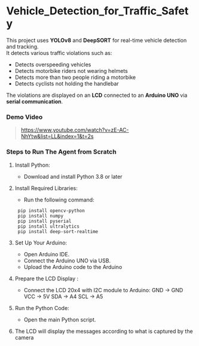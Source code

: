 # Vehicle_Detection_for_Traffic_Safety

This project uses **YOLOv8** and **DeepSORT** for real-time vehicle detection and tracking.  
It detects various traffic violations such as:

- Detects overspeeding vehicles
- Detects motorbike riders not wearing helmets
- Detects more than two people riding a motorbike
- Detects cyclists not holding the handlebar

The violations are displayed on an **LCD** connected to an **Arduino UNO** via **serial communication**.

### Demo Video

> https://www.youtube.com/watch?v=zE-AC-NhYtw&list=LL&index=1&t=2s

### Steps to Run The Agent from Scratch

1. Install Python:
   - Download and install Python 3.8 or later

2. Install Required Libraries:
   - Run the following command:
   ```
    pip install opencv-python
    pip install numpy
    pip install pyserial
    pip install ultralytics
    pip install deep-sort-realtime
   ```

4. Set Up Your Arduino:
   - Open Arduino IDE.
   - Connect the Arduino UNO via USB.
   - Upload the Arduino code to the Arduino

5. Prepare the LCD Display :
   - Connect the LCD 20x4 with I2C module to Arduino:
     GND -> GND
     VCC -> 5V
     SDA -> A4
     SCL -> A5

6. Run the Python Code:
   - Open the main Python script.

7. The LCD will display the messages according to what is captured by the camera
